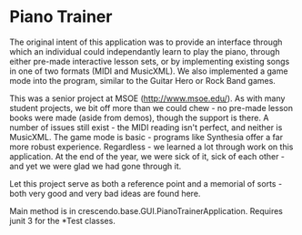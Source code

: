 Piano Trainer
==========

The original intent of this application was to provide an interface through which an individual could independantly learn to play the piano, through either pre-made interactive lesson sets, or by implementing existing songs in one of two formats (MIDI and MusicXML). We also implemented a game mode into the program, similar to the Guitar Hero or Rock Band games.

This was a senior project at MSOE (http://www.msoe.edu/). As with many student projects, we bit off more than we could chew - no pre-made lesson books were made (aside from demos), though the support is there. A number of issues still exist - the MIDI reading isn't perfect, and neither is MusicXML. The game mode is basic - programs like Synthesia offer a far more robust experience. Regardless - we learned a lot through work on this application. At the end of the year, we were sick of it, sick of each other - and yet we were glad we had gone through it.

Let this project serve as both a reference point and a memorial of sorts - both very good and very bad ideas are found here.

Main method is in crescendo.base.GUI.PianoTrainerApplication. Requires junit 3 for the *Test classes.
